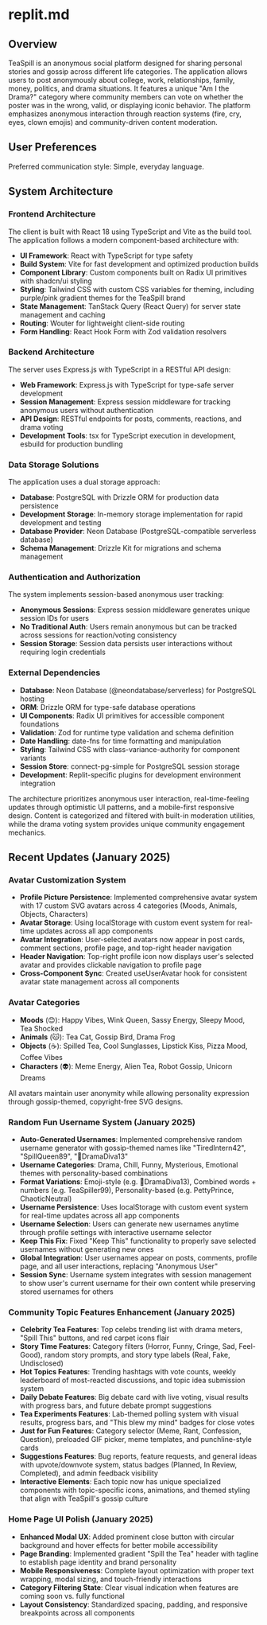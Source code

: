 # replit.md

## Overview

TeaSpill is an anonymous social platform designed for sharing personal stories and gossip across different life categories. The application allows users to post anonymously about college, work, relationships, family, money, politics, and drama situations. It features a unique "Am I the Drama?" category where community members can vote on whether the poster was in the wrong, valid, or displaying iconic behavior. The platform emphasizes anonymous interaction through reaction systems (fire, cry, eyes, clown emojis) and community-driven content moderation.

## User Preferences

Preferred communication style: Simple, everyday language.

## System Architecture

### Frontend Architecture
The client is built with React 18 using TypeScript and Vite as the build tool. The application follows a modern component-based architecture with:

- **UI Framework**: React with TypeScript for type safety
- **Build System**: Vite for fast development and optimized production builds
- **Component Library**: Custom components built on Radix UI primitives with shadcn/ui styling
- **Styling**: Tailwind CSS with custom CSS variables for theming, including purple/pink gradient themes for the TeaSpill brand
- **State Management**: TanStack Query (React Query) for server state management and caching
- **Routing**: Wouter for lightweight client-side routing
- **Form Handling**: React Hook Form with Zod validation resolvers

### Backend Architecture
The server uses Express.js with TypeScript in a RESTful API design:

- **Web Framework**: Express.js with TypeScript for type-safe server development
- **Session Management**: Express session middleware for tracking anonymous users without authentication
- **API Design**: RESTful endpoints for posts, comments, reactions, and drama voting
- **Development Tools**: tsx for TypeScript execution in development, esbuild for production bundling

### Data Storage Solutions
The application uses a dual storage approach:

- **Database**: PostgreSQL with Drizzle ORM for production data persistence
- **Development Storage**: In-memory storage implementation for rapid development and testing
- **Database Provider**: Neon Database (PostgreSQL-compatible serverless database)
- **Schema Management**: Drizzle Kit for migrations and schema management

### Authentication and Authorization
The system implements session-based anonymous user tracking:

- **Anonymous Sessions**: Express session middleware generates unique session IDs for users
- **No Traditional Auth**: Users remain anonymous but can be tracked across sessions for reaction/voting consistency
- **Session Storage**: Session data persists user interactions without requiring login credentials

### External Dependencies

- **Database**: Neon Database (@neondatabase/serverless) for PostgreSQL hosting
- **ORM**: Drizzle ORM for type-safe database operations
- **UI Components**: Radix UI primitives for accessible component foundations
- **Validation**: Zod for runtime type validation and schema definition
- **Date Handling**: date-fns for time formatting and manipulation
- **Styling**: Tailwind CSS with class-variance-authority for component variants
- **Session Store**: connect-pg-simple for PostgreSQL session storage
- **Development**: Replit-specific plugins for development environment integration

The architecture prioritizes anonymous user interaction, real-time-feeling updates through optimistic UI patterns, and a mobile-first responsive design. Content is categorized and filtered with built-in moderation utilities, while the drama voting system provides unique community engagement mechanics.

## Recent Updates (January 2025)

### Avatar Customization System
- **Profile Picture Persistence**: Implemented comprehensive avatar system with 17 custom SVG avatars across 4 categories (Moods, Animals, Objects, Characters)
- **Avatar Storage**: Using localStorage with custom event system for real-time updates across all app components
- **Avatar Integration**: User-selected avatars now appear in post cards, comment sections, profile page, and top-right header navigation
- **Header Navigation**: Top-right profile icon now displays user's selected avatar and provides clickable navigation to profile page
- **Cross-Component Sync**: Created useUserAvatar hook for consistent avatar state management across all components

### Avatar Categories
- **Moods** (😊): Happy Vibes, Wink Queen, Sassy Energy, Sleepy Mood, Tea Shocked
- **Animals** (🐱): Tea Cat, Gossip Bird, Drama Frog  
- **Objects** (☕): Spilled Tea, Cool Sunglasses, Lipstick Kiss, Pizza Mood, Coffee Vibes
- **Characters** (👽): Meme Energy, Alien Tea, Robot Gossip, Unicorn Dreams

All avatars maintain user anonymity while allowing personality expression through gossip-themed, copyright-free SVG designs.

### Random Fun Username System (January 2025)
- **Auto-Generated Usernames**: Implemented comprehensive random username generator with gossip-themed names like "TiredIntern42", "SpillQueen89", "💅DramaDiva13"
- **Username Categories**: Drama, Chill, Funny, Mysterious, Emotional themes with personality-based combinations
- **Format Variations**: Emoji-style (e.g. 💅DramaDiva13), Combined words + numbers (e.g. TeaSpiller99), Personality-based (e.g. PettyPrince, ChaoticNeutral)
- **Username Persistence**: Uses localStorage with custom event system for real-time updates across all app components
- **Username Selection**: Users can generate new usernames anytime through profile settings with interactive username selector
- **Keep This Fix**: Fixed "Keep This" functionality to properly save selected usernames without generating new ones
- **Global Integration**: User usernames appear on posts, comments, profile page, and all user interactions, replacing "Anonymous User"
- **Session Sync**: Username system integrates with session management to show user's current username for their own content while preserving stored usernames for others

### Community Topic Features Enhancement (January 2025)
- **Celebrity Tea Features**: Top celebs trending list with drama meters, "Spill This" buttons, and red carpet icons flair
- **Story Time Features**: Category filters (Horror, Funny, Cringe, Sad, Feel-Good), random story prompts, and story type labels (Real, Fake, Undisclosed)
- **Hot Topics Features**: Trending hashtags with vote counts, weekly leaderboard of most-reacted discussions, and topic idea submission system
- **Daily Debate Features**: Big debate card with live voting, visual results with progress bars, and future debate prompt suggestions
- **Tea Experiments Features**: Lab-themed polling system with visual results, progress bars, and "This blew my mind" badges for close votes
- **Just for Fun Features**: Category selector (Meme, Rant, Confession, Question), preloaded GIF picker, meme templates, and punchline-style cards
- **Suggestions Features**: Bug reports, feature requests, and general ideas with upvote/downvote system, status badges (Planned, In Review, Completed), and admin feedback visibility
- **Interactive Elements**: Each topic now has unique specialized components with topic-specific icons, animations, and themed styling that align with TeaSpill's gossip culture

### Home Page UI Polish (January 2025)
- **Enhanced Modal UX**: Added prominent close button with circular background and hover effects for better mobile accessibility
- **Page Branding**: Implemented gradient "Spill the Tea" header with tagline to establish page identity and brand personality
- **Mobile Responsiveness**: Complete layout optimization with proper text wrapping, modal sizing, and touch-friendly interactions
- **Category Filtering State**: Clear visual indication when features are coming soon vs. fully functional
- **Layout Consistency**: Standardized spacing, padding, and responsive breakpoints across all components